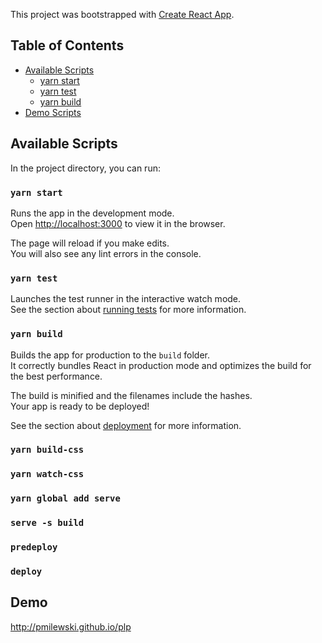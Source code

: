 This project was bootstrapped with [Create React App](https://github.com/facebookincubator/create-react-app).

## Table of Contents

- [Available Scripts](#available-scripts)
  - [yarn start](#yarn-start)
  - [yarn test](#yarn-test)
  - [yarn build](#yarn-build)
- [Demo Scripts](#demo)

## Available Scripts

In the project directory, you can run:

### `yarn start`

Runs the app in the development mode.<br>
Open [http://localhost:3000](http://localhost:3000) to view it in the browser.

The page will reload if you make edits.<br>
You will also see any lint errors in the console.

### `yarn test`

Launches the test runner in the interactive watch mode.<br>
See the section about [running tests](#running-tests) for more information.

### `yarn build`

Builds the app for production to the `build` folder.<br>
It correctly bundles React in production mode and optimizes the build for the best performance.

The build is minified and the filenames include the hashes.<br>
Your app is ready to be deployed!

See the section about [deployment](#deployment) for more information.

### `yarn build-css`
### `yarn watch-css`
### `yarn global add serve`
### `serve -s build`
### `predeploy`
### `deploy`

## Demo

http://pmilewski.github.io/plp